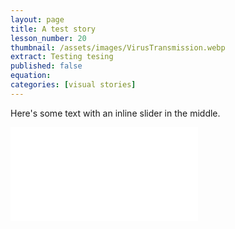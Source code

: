 ```yaml
---
layout: page
title: A test story
lesson_number: 20
thumbnail: /assets/images/VirusTransmission.webp
extract: Testing tesing
published: false
equation:
categories: [visual stories]
---
```


Here's some text with an inline slider <vpde-slider iframe="sim" name="V" min=0 max=40 value=20></vpde-slider> in the middle. 

<iframe id="sim" class="sim" src="/sim/?preset=CovidInARoom&story&sf=1" frameborder="0"></iframe>
